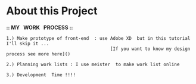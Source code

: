 # About  this  Project 

**:: MY &nbsp; WORK &nbsp; PROCESS ::**

    1.)	Make prototype of front-end  : use Adobe XD  but in this tutorial I'll skip it ... 
                                           [If you want to know my design process see more here]()

    2.)	Planning work lists : I use meister  to make work list online 

    3.)	Development  Time !!!!
